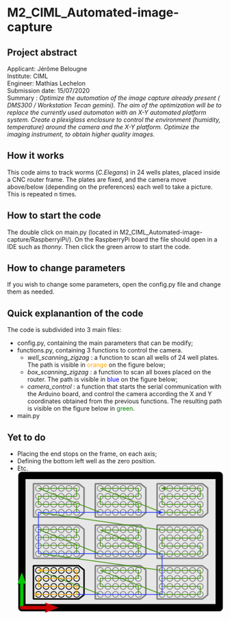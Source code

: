# M2_CIML_Automated-image-capture  
## Project abstract
Applicant: Jérôme Belougne  
Institute: CIML  
Engineer: Mathias Lechelon  
Submission date: 15/07/2020  
Summary : <em>Optimize the automation of the image capture already present ( DMS300 / Workstation Tecan gemini).
The aim of the optimization will be to replace the currently used automaton with an X-Y automated platform system.
Create a plexiglass enclosure to control the environment (humidity, temperature) around the camera and the X-Y platform.
Optimize the imaging instrument, to obtain higher quality images.</em>
  
## How it works
This code aims to track worms (*C.Elegans*) in 24 wells plates, placed inside a CNC router frame. The plates are fixed, and the camera move above/below (depending on the preferences) each well to take a picture. This is repeated n times.

## How to start the code
The double click on <span>main.py</span> (located in M2_CIML_Automated-image-capture/RaspberryiPi/). On the RaspberryPi board the file should open in a IDE such as *thonny*. Then click the green arrow to start the code.

## How to change parameters
If you wish to change some parameters, open the <span>config.py</span> file and change them as needed. 

## Quick explanantion of the code
The code is subdivided into 3 main files:
* <span>config.py</span>, containing the main parameters that can be modify;
* <span>functions.py</span>, containing 3 functions to control the camera. 
    * *well_scanning_zigzag* : a function to scan all wells of 24 well plates. The path is visible in <span style="color:orange">orange</span> on the figure below;
    * *box_scanning_zigzag* : a function to scan all boxes placed on the router. The path is visible in <span style="color:blue">blue</span> on the figure below;
    * *camera_control* : a function that starts the serial communication with the Arduino board, and control the camera according the X and Y coordinates obtained from the previous functions. The resulting path is visible on the figure below in <span style="color:green">green</span>.
* <span>main.py</span>

## Yet to do
* Placing the end stops on the frame, on each axis;
* Defining the bottom left well as the zero position.
* Etc.
![scheme](images/scheme.png)
